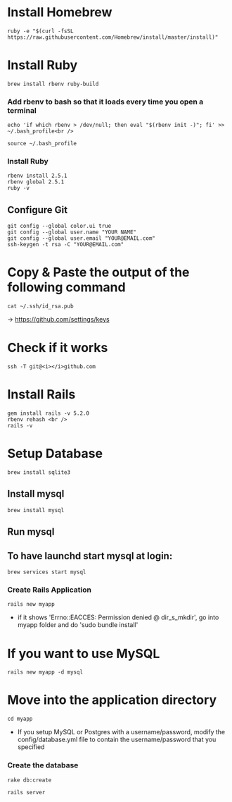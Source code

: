 # Install Homebrew
```
ruby -e "$(curl -fsSL https://raw.githubusercontent.com/Homebrew/install/master/install)"
```

# Install Ruby 
```
brew install rbenv ruby-build
```


### Add rbenv to bash so that it loads every time you open a terminal
```
echo 'if which rbenv > /dev/null; then eval "$(rbenv init -)"; fi' >> ~/.bash_profile<br />
```
```
source ~/.bash_profile
```

### Install Ruby
```
rbenv install 2.5.1
rbenv global 2.5.1
ruby -v
```
 
## Configure Git 
```
git config --global color.ui true
git config --global user.name "YOUR NAME"
git config --global user.email "YOUR@EMAIL.com"
ssh-keygen -t rsa -C "YOUR@EMAIL.com"
```

# Copy & Paste the output of the following command 
```
cat ~/.ssh/id_rsa.pub 
```
-> 
https://github.com/settings/keys
# Check if it works
```
ssh -T git@<i></i>github.com
```

# Install Rails 
```
gem install rails -v 5.2.0
rbenv rehash <br />
rails -v
```

# Setup Database
```
brew install sqlite3
```
## Install mysql
```
brew install mysql
```
## Run mysql

## To have launchd start mysql at login:
```
brew services start mysql
```


### Create Rails Application
```
rails new myapp
```
- if it shows 'Errno::EACCES: Permission denied @ dir_s_mkdir', go into myapp folder and do 'sudo bundle install'

# If you want to use MySQL
```
rails new myapp -d mysql
```

# Move into the application directory
```
cd myapp
```

- If you setup MySQL or Postgres with a username/password, modify the config/database.yml file to contain the username/password that you specified

### Create the database
```
rake db:create
```

```
rails server
```


